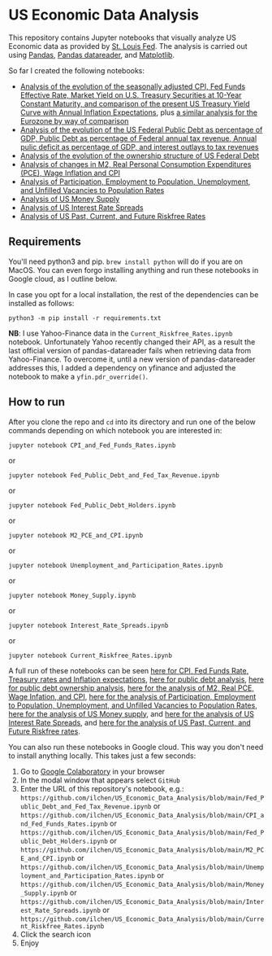 # US Economic Data Analysis
This repository contains Jupyter notebooks that visually analyze US Economic data as provided by [St. Louis Fed](https://fred.stlouisfed.org).
The analysis is carried out using [Pandas](https://pandas.pydata.org), [Pandas datareader](https://pydata.github.io/pandas-datareader/), and [Matplotlib](https://matplotlib.org/stable/index.html).

So far I created the following notebooks:
* [Analysis of the evolution of the seasonally adjusted CPI, Fed Funds Effective Rate, Market Yield on U.S. Treasury Securities at 10-Year Constant Maturity, and comparison of the present US Treasury Yield Curve with Annual Inflation Expectations](./CPI_and_Fed_Funds_Rates.ipynb), plus [a similar analysis for the Eurozone by way of comparison](./CPI_and_ECB_Rates.ipynb)
* [Analysis of the evolution of the US Federal Public Debt as percentage of GDP, Public Debt as percentage of Federal annual tax revenue, Annual pulic deficit as percentage of GDP, and interest outlays to tax revenues](./Fed_Public_Debt_and_Fed_Tax_Revenue.ipynb)
* [Analysis of the evolution of the ownership structure of US Federal Debt](./Fed_Public_Debt_Holders.ipynb)
* [Analysis of changes in M2, Real Personal Consumption Expenditures (PCE), Wage Inflation and CPI](./M2_PCE_and_CPI.ipynb)
* [Analysis of Participation, Employment to Population, Unemployment, and Unfilled Vacancies to Population Rates](./Unemployment_and_Participation_Rates.ipynb)
* [Analysis of US Money Supply](./Money_Supply.ipynb)
* [Analysis of US Interest Rate Spreads](./Interest_Rate_Spreads.ipynb) 
* [Analysis of US Past, Current, and Future Riskfree Rates](./Current_Riskfree_Rates.ipynb)

## Requirements
You'll need python3 and pip. `brew install python` will do if you are on MacOS. You can even forgo installing anything and run these notebooks in Google cloud, as I outline below.

In case you opt for a local installation, the rest of the dependencies can be installed as follows:
```commandline
python3 -m pip install -r requirements.txt
```
**NB**: I use Yahoo-Finance data in the `Current_Riskfree_Rates.ipynb` notebook. Unfortunately Yahoo recently changed their API, as a result the last official version of pandas-datareader fails when retrieving data from Yahoo-Finance. To overcome it, until a new version of pandas-datareader addresses this, I added a dependency on yfinance and adjusted the notebook to make a `yfin.pdr_override()`.

## How to run
After you clone the repo and `cd` into its directory and run one of the below commands depending on which notebook you are interested in:
```commandline
jupyter notebook CPI_and_Fed_Funds_Rates.ipynb
```
or
```commandline
jupyter notebook Fed_Public_Debt_and_Fed_Tax_Revenue.ipynb
```
or
```commandline
jupyter notebook Fed_Public_Debt_Holders.ipynb
```
or
```commandline
jupyter notebook M2_PCE_and_CPI.ipynb
```
or
```commandline
jupyter notebook Unemployment_and_Participation_Rates.ipynb
```
or
```commandline
jupyter notebook Money_Supply.ipynb
```
or
```commandline
jupyter notebook Interest_Rate_Spreads.ipynb
```
or
```commandline
jupyter notebook Current_Riskfree_Rates.ipynb
```

A full run of these notebooks can be seen [here for CPI, Fed Funds Rate, Treasury rates and Inflation expectations](https://github.com/ilchen/US_Economic_Data_Analysis/blob/main/CPI_and_Fed_Funds_Rates.ipynb),
[here for public debt analysis](https://github.com/ilchen/US_Economic_Data_Analysis/blob/main/Fed_Public_Debt_and_Fed_Tax_Revenue.ipynb),
[here for public debt ownership analysis](https://github.com/ilchen/US_Economic_Data_Analysis/blob/main/Fed_Public_Debt_Holders.ipynb),
[here for the analysis of M2, Real PCE, Wage Infation, and CPI](https://github.com/ilchen/US_Economic_Data_Analysis/blob/main/M2_PCE_and_CPI.ipynb),
[here for the analysis of Participation, Employment to Population, Unemployment, and Unfilled Vacancies to Population Rates](https://github.com/ilchen/US_Economic_Data_Analysis/blob/main/Unemployment_and_Participation_Rates.ipynb),
[here for the analysis of US Money supply](https://github.com/ilchen/US_Economic_Data_Analysis/blob/main/Money_Supply.ipynb), and
[here for the analysis of US Interest Rate Spreads](https://github.com/ilchen/US_Economic_Data_Analysis/blob/main/Interest_Rate_Spreads.ipynb), and
[here for the analysis of US Past, Current, and Future Riskfree rates](https://github.com/ilchen/US_Economic_Data_Analysis/blob/main/Current_Riskfree_Rates.ipynb).

You can also run these notebooks in Google cloud. This way you don't need to install anything locally. This takes just a few seconds:
1. Go to [Google Colaboratory](https://colab.research.google.com/notebooks/intro.ipynb#recent=true) in your browser
2. In the modal window that appears select `GitHub`
3. Enter the URL of this repository's notebook, e.g.: `https://github.com/ilchen/US_Economic_Data_Analysis/blob/main/Fed_Public_Debt_and_Fed_Tax_Revenue.ipynb`
or `https://github.com/ilchen/US_Economic_Data_Analysis/blob/main/CPI_and_Fed_Funds_Rates.ipynb`
or `https://github.com/ilchen/US_Economic_Data_Analysis/blob/main/Fed_Public_Debt_Holders.ipynb`
or `https://github.com/ilchen/US_Economic_Data_Analysis/blob/main/M2_PCE_and_CPI.ipynb`
or `https://github.com/ilchen/US_Economic_Data_Analysis/blob/main/Unemployment_and_Participation_Rates.ipynb`
or `https://github.com/ilchen/US_Economic_Data_Analysis/blob/main/Money_Supply.ipynb`
or `https://github.com/ilchen/US_Economic_Data_Analysis/blob/main/Interest_Rate_Spreads.ipynb`
or `https://github.com/ilchen/US_Economic_Data_Analysis/blob/main/Current_Riskfree_Rates.ipynb`
5. Click the search icon
6. Enjoy

